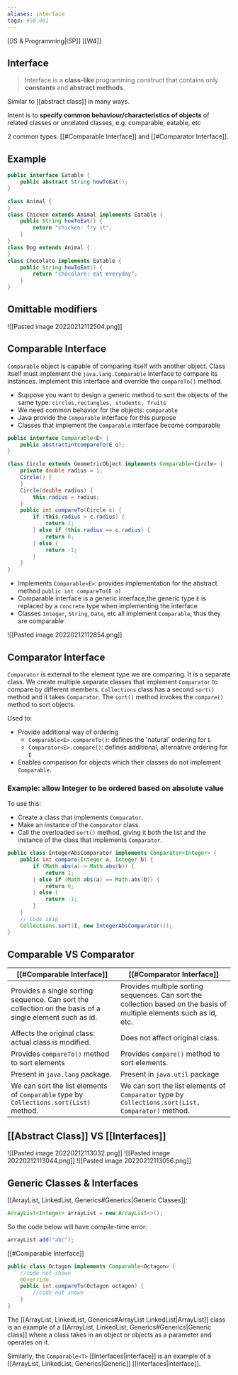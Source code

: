 ```yaml
---
aliases: interface
tags: #50.001
---
```

[[IS & Programming|ISP]]
[[W4]]

## Interface
> Interface is a **class-like** programming construct that contains only **constants** and **abstract methods**.

Similar to [[abstract class]] in many ways.

Intent is to **specify common behaviour/characteristics of objects** of related classes or unrelated classes, e.g. comparable, eatable, etc

2 common types: [[#Comparable Interface]] and [[#Comparator Interface]].

## Example
```java
public interface Eatable {
	public abstract String howToEat();
}

class Animal {
}
class Chicken extends Animal implements Eatable {
	public String howToEat() {
		return "chicken: fry it";
	}
}
class Dog extends Animal {
}
class Chocolate implements Eatable {
	public String howToEat() {
		return "chocolare: eat everyday";
	}
}
```

## Omittable modifiers
![[Pasted image 20220212112504.png]]

## Comparable Interface
`Comparable` object is capable of comparing itself with another object.
Class itself must implement the `java.lang.Comparable` interface to compare its instances.
Implement this interface and override the `compareTo()` method.

- Suppose you want to design a generic method to sort the objects of the same type: `circles,rectangles, students, fruits`
- We need common behavior for the objects: `comparable`
- Java provide the `Comparable` interface for this purpose
- Classes that implement the `Comparable` interface become comparable

```java
public interface Comparable<E> {
	public abstractintcompareTo(E o);
}
```
```java
class Circle extends GeometricObject implements Comparable<Circle> {
	private double radius = 1;
	Circle() {
	}
	Circle(double radius) {
		this.radius = radius;
	}
	public int compareTo(Circle c) {
		if (this.radius > c.radius) {
			return 1;
		} else if (this.radius == c.radius) {
			return 0;
		} else {
			return -1;
		}
	}
}
```

- Implements `Comparable<E>`: provides implementation for the abstract method `public int compareTo(E o)`
- Comparable interface is a generic interface,the generic type `E` is replaced by a `concrete` type when implementing the interface
- Classes `Integer`, `String`, `Date`, etc all implement `Comparable`, thus they are comparable

![[Pasted image 20220212112854.png]]
<br>
## Comparator Interface
`Comparator` is external to the element type we are comparing.
It is a separate class.
We create multiple separate classes that implement `Comparator` to compare by different members.
`Collections` class has a second `sort()` method and it takes `Comparator`.
The `sort()` method invokes the `compare()` method to sort objects.

Used to:
- Provide additional way of ordering
	- `Comparable<E>.compareTo()`: defines the 'natural' ordering for `E`
	- `Comparator<E>.compare()`: defines additional, alternative ordering for `E`
- Enables comparison for objects which their classes do not implement `Comparable`.

### Example: allow Integer to be ordered based on absolute value
To use this:
- Create a class that implements `Comparator`.
- Make an instance of the `Comparator` class.
- Call the overloaded `sort()` method, giving it both the list and the instance of the class that implements `Comparator`.
```java
public class IntegerAbsComparator implements Comparator<Integer> {
	public int compare(Integer a, Integer b) {
		if (Math.abs(a) > Math.abs(b)) {
			return 1;
		} else if (Math.abs(a) == Math.abs(b)) {
			return 0;
		} else {
			return -1;
		}
	}
	// Code skip
	Collections.sort(I, new IntegerAbsComparator());
}
```

## Comparable VS Comparator
| [[#Comparable Interface]]                                                                                | [[#Comparator Interface]]                                                                                             |
| -------------------------------------------------------------------------------------------------------- | --------------------------------------------------------------------------------------------------------------------- |
| Provides a single sorting sequence. Can sort the collection on the basis of a single element such as id. | Provides multiple sorting sequences. Can sort the collection based on the basis of multiple elements such as id, etc. |
| Affects the original class: actual class is modified.                                                    | Does not affect original class.                                                                                       |
| Provides `compareTo()` method to sort elements                                                           | Provides `compare()` method to sort elements.                                                                         |
| Present in `java.lang` package.                                                                          | Present in `java.util` package                                                                                        |
| We can sort the list elements of `Comparable` type by `Collections.sort(List)` method.                   | We can sort the list elements of `Comparator` type by `Collections.sort(List, Comparator)` method.                                                                                                                      |

## [[Abstract Class]] VS [[Interfaces]]
![[Pasted image 20220212113032.png]]
![[Pasted image 20220212113044.png]]
![[Pasted image 20220212113056.png]]

## Generic Classes & Interfaces
[[ArrayList, LinkedList, Generics#Generics|Generic Classes]]:
```java
ArrayList<Integer> arrayList = new ArrayList<>();
```
So the code below will have compile-time error:
```java
arrayList.add("abc");
```

[[#Comparable Interface]]
```java
public class Octagon implements Comparable<Octagon> {
	//code not shown
	@Override
	public int compareTo(Octagon octagon) {
		//code not shown
	}
}
```

The [[ArrayList, LinkedList, Generics#ArrayList LinkedList|ArrayList]] class is an example of a [[ArrayList, LinkedList, Generics#Generics|Generic class]] where a class takes in an object or objects as a parameter and operates on it.

Similarly, the `Comparable<T>` [[Interfaces|interface]] is an example of a [[ArrayList, LinkedList, Generics|Generic]] [[Interfaces|interface]]. 